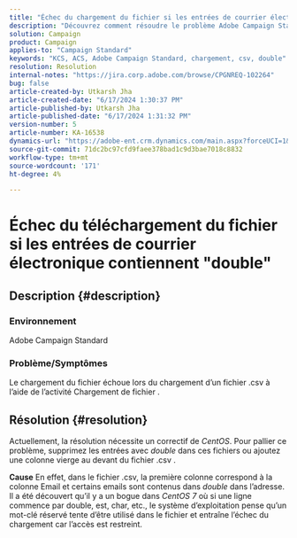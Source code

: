 ```yaml
---
title: "Échec du chargement du fichier si les entrées de courrier électronique contiennent \"double\""
description: "Découvrez comment résoudre le problème Adobe Campaign Standard où le téléchargement du fichier échoue lors du chargement d’a.csv à l’aide de l’activité Chargement de fichier."
solution: Campaign
product: Campaign
applies-to: "Campaign Standard"
keywords: "KCS, ACS, Adobe Campaign Standard, chargement, csv, double"
resolution: Resolution
internal-notes: "https://jira.corp.adobe.com/browse/CPGNREQ-102264"
bug: false
article-created-by: Utkarsh Jha
article-created-date: "6/17/2024 1:30:37 PM"
article-published-by: Utkarsh Jha
article-published-date: "6/17/2024 1:31:32 PM"
version-number: 5
article-number: KA-16538
dynamics-url: "https://adobe-ent.crm.dynamics.com/main.aspx?forceUCI=1&pagetype=entityrecord&etn=knowledgearticle&id=57a056c7-ad2c-ef11-840a-002248084fbb"
source-git-commit: 71dc2bc97cfd9faee378bad1c9d3bae7018c8832
workflow-type: tm+mt
source-wordcount: '171'
ht-degree: 4%

---
```


# Échec du téléchargement du fichier si les entrées de courrier électronique contiennent &quot;double&quot;

## Description {#description}


### <b>Environnement</b>

Adobe Campaign Standard



### <b>Problème/Symptômes</b>

Le chargement du fichier échoue lors du chargement d’un fichier .csv à l’aide de l’activité Chargement de fichier .


## Résolution {#resolution}


Actuellement, la résolution nécessite un correctif de *CentOS*. Pour pallier ce problème, supprimez les entrées avec *double* dans ces fichiers ou ajoutez une colonne vierge au devant du fichier .csv .


<b>Cause</b>
En effet, dans le fichier .csv, la première colonne correspond à la colonne Email et certains emails sont contenus dans *double* dans l’adresse. Il a été découvert qu’il y a un bogue dans *CentOS 7* où si une ligne commence par double, est, char, etc., le système d’exploitation pense qu’un mot-clé réservé tente d’être utilisé dans le fichier et entraîne l’échec du chargement car l’accès est restreint.
